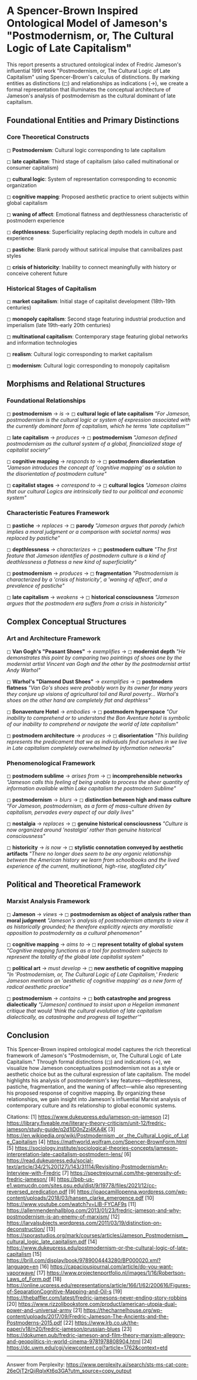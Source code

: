 # A Spencer-Brown Inspired Ontological Model of Jameson's "Postmodernism, or, The Cultural Logic of Late Capitalism"

This report presents a structured ontological index of Fredric Jameson's influential 1991 work "Postmodernism, or, The Cultural Logic of Late Capitalism" using Spencer-Brown's calculus of distinctions. By marking entities as distinctions (◻) and relationships as indications (→), we create a formal representation that illuminates the conceptual architecture of Jameson's analysis of postmodernism as the cultural dominant of late capitalism.

## Foundational Entities and Primary Distinctions

### Core Theoretical Constructs

◻ **Postmodernism**: Cultural logic corresponding to late capitalism

◻ **late capitalism**: Third stage of capitalism (also called multinational or consumer capitalism)

◻ **cultural logic**: System of representation corresponding to economic organization

◻ **cognitive mapping**: Proposed aesthetic practice to orient subjects within global capitalism

◻ **waning of affect**: Emotional flatness and depthlessness characteristic of postmodern experience

◻ **depthlessness**: Superficiality replacing depth models in culture and experience

◻ **pastiche**: Blank parody without satirical impulse that cannibalizes past styles

◻ **crisis of historicity**: Inability to connect meaningfully with history or conceive coherent future

### Historical Stages of Capitalism

◻ **market capitalism**: Initial stage of capitalist development (18th-19th centuries)

◻ **monopoly capitalism**: Second stage featuring industrial production and imperialism (late 19th-early 20th centuries)

◻ **multinational capitalism**: Contemporary stage featuring global networks and information technologies

◻ **realism**: Cultural logic corresponding to market capitalism

◻ **modernism**: Cultural logic corresponding to monopoly capitalism

## Morphisms and Relational Structures

### Foundational Relationships

◻ **postmodernism** → *is* → ◻ **cultural logic of late capitalism**
   *"For Jameson, postmodernism is the cultural logic or system of expression associated with the currently dominant form of capitalism, which he terms 'late capitalism'"*

◻ **late capitalism** → *produces* → ◻ **postmodernism**
   *"Jameson defined postmodernism as the cultural system of a global, financialized stage of capitalist society"*

◻ **cognitive mapping** → *responds to* → ◻ **postmodern disorientation**
   *"Jameson introduces the concept of 'cognitive mapping' as a solution to the disorientation of postmodern culture"*

◻ **capitalist stages** → *correspond to* → ◻ **cultural logics**
   *"Jameson claims that our cultural Logics are intrinsically tied to our political and economic system"*

### Characteristic Features Framework

◻ **pastiche** → *replaces* → ◻ **parody**
   *"Jameson argues that parody (which implies a moral judgment or a comparison with societal norms) was replaced by pastiche"*

◻ **depthlessness** → *characterizes* → ◻ **postmodern culture**
   *"The first feature that Jameson identifies of postmodern culture is a kind of deathlessness a flatness a new kind of superficiality"*

◻ **postmodernism** → *produces* → ◻ **fragmentation**
   *"Postmodernism is characterized by a 'crisis of historicity', a 'waning of affect', and a prevalence of pastiche"*

◻ **late capitalism** → *weakens* → ◻ **historical consciousness**
   *"Jameson argues that the postmodern era suffers from a crisis in historicity"*

## Complex Conceptual Structures

### Art and Architecture Framework

◻ **Van Gogh's "Peasant Shoes"** → *exemplifies* → ◻ **modernist depth**
   *"He demonstrates this point by comparing two paintings of shoes one by the modernist artist Vincent van Gogh and the other by the postmodernist artist Andy Warhol"*

◻ **Warhol's "Diamond Dust Shoes"** → *exemplifies* → ◻ **postmodern flatness**
   *"Van Go's shoes were probably worn by its owner for many years they conjure up visions of agricultural toil and Rural poverty... Warhol's shoes on the other hand are completely flat and depthless"*

◻ **Bonaventure Hotel** → *embodies* → ◻ **postmodern hyperspace**
   *"Our inability to comprehend or to understand the Bon Aventure hotel is symbolic of our inability to comprehend or navigate the world of late capitalism"*

◻ **postmodern architecture** → *produces* → ◻ **disorientation**
   *"This building represents the predicament that we as individuals find ourselves in we live in Late capitalism completely overwhelmed by information networks"*

### Phenomenological Framework

◻ **postmodern sublime** → *arises from* → ◻ **incomprehensible networks**
   *"Jameson calls this feeling of being unable to process the sheer quantity of information available within Lake capitalism the postmodern Sublime"*

◻ **postmodernism** → *blurs* → ◻ **distinction between high and mass culture**
   *"For Jameson, postmodernism, as a form of mass-culture driven by capitalism, pervades every aspect of our daily lives"*

◻ **nostalgia** → *replaces* → ◻ **genuine historical consciousness**
   *"Culture is now organized around 'nostalgia' rather than genuine historical consciousness"*

◻ **historicity** → *is now* → ◻ **stylistic connotation conveyed by aesthetic artifacts**
   *"There no longer does seem to be any organic relationship between the American history we learn from schoolbooks and the lived experience of the current, multinational, high-rise, stagflated city"*

## Political and Theoretical Framework

### Marxist Analysis Framework

◻ **Jameson** → *views* → ◻ **postmodernism as object of analysis rather than moral judgment**
   *"Jameson's analysis of postmodernism attempts to view it as historically grounded; he therefore explicitly rejects any moralistic opposition to postmodernity as a cultural phenomenon"*

◻ **cognitive mapping** → *aims to* → ◻ **represent totality of global system**
   *"Cognitive mapping functions as a tool for postmodern subjects to represent the totality of the global late capitalist system"*

◻ **political art** → *must develop* → ◻ **new aesthetic of cognitive mapping**
   *"In 'Postmodernism, or, The Cultural Logic of Late Capitalism,' Frederic Jameson mentions an 'aesthetic of cognitive mapping' as a new form of radical aesthetic practice"*

◻ **postmodernism** → *contains* → ◻ **both catastrophe and progress dialectically**
   *"[Jameson] continued to insist upon a Hegelian immanent critique that would 'think the cultural evolution of late capitalism dialectically, as catastrophe and progress all together'"*

## Conclusion

This Spencer-Brown inspired ontological model captures the rich theoretical framework of Jameson's "Postmodernism, or, The Cultural Logic of Late Capitalism." Through formal distinctions (◻) and indications (→), we visualize how Jameson conceptualizes postmodernism not as a style or aesthetic choice but as the cultural expression of late capitalism. The model highlights his analysis of postmodernism's key features—depthlessness, pastiche, fragmentation, and the waning of affect—while also representing his proposed response of cognitive mapping. By organizing these relationships, we gain insight into Jameson's influential Marxist analysis of contemporary culture and its relationship to global economic systems.

Citations:
[1] https://www.dukeupress.edu/jameson-on-jameson
[2] https://library.fiveable.me/literary-theory-criticism/unit-12/fredric-jameson/study-guide/q2d1lD0nZzi4KA4K
[3] https://en.wikipedia.org/wiki/Postmodernism,_or,_the_Cultural_Logic_of_Late_Capitalism
[4] https://mathworld.wolfram.com/Spencer-BrownForm.html
[5] https://sociology.institute/sociological-theories-concepts/jameson-interpretation-late-capitalism-postmodern-lens/
[6] https://read.dukeupress.edu/social-text/article/34/2%20(127)/143/31114/Revisiting-PostmodernismAn-Interview-with-Fredric
[7] https://spectrejournal.com/the-generosity-of-fredric-jameson/
[8] https://bpb-us-e1.wpmucdn.com/sites.psu.edu/dist/9/19778/files/2021/12/cc-reversed_predication.pdf
[9] https://joaocamillopenna.wordpress.com/wp-content/uploads/2018/03/hansen_clarke_emergence.pdf
[10] https://www.youtube.com/watch?v=LlB-FYCAF9s
[11] https://allenmendenhallblog.com/2013/01/23/fredric-jameson-and-why-postmodernism-is-an-enemy-of-marxism/
[12] https://larvalsubjects.wordpress.com/2011/03/19/distinction-on-deconstruction/
[13] https://sporastudios.org/mark/courses/articles/Jameson_Postmodernism__cultural_logic_late_capitalism.pdf
[14] https://www.dukeupress.edu/postmodernism-or-the-cultural-logic-of-late-capitalism
[15] https://brill.com/display/book/9789004443280/BP000020.xml?language=en
[16] https://capaciousjournal.com/article/do-you-want-vaporwave/
[17] https://www.projectenportfolio.nl/images/1/16/Robertson-Laws_of_Form.pdf
[18] https://online.ucpress.edu/representations/article/166/1/62/200616/Figures-of-SeparationCognitive-Mapping-and-Oil-s
[19] https://thebaffler.com/latest/fredric-jamesons-never-ending-story-robbins
[20] https://www.rizzolibookstore.com/product/american-utopia-dual-power-and-universal-army
[21] https://thecharnelhouse.org/wp-content/uploads/2017/09/Fredric-Jameson-The-Ancients-and-the-Postmoderns-2015.pdf
[22] https://www.lrb.co.uk/the-paper/v18/n20/fredric-jameson/prussian-blues
[23] https://dokumen.pub/fredric-jameson-and-film-theory-marxism-allegory-and-geopolitics-in-world-cinema-9781978808904.html
[24] https://dc.uwm.edu/cgi/viewcontent.cgi?article=1762&context=etd

---
Answer from Perplexity: https://www.perplexity.ai/search/sts-ms-cat-core-26eOjT2rQjiRqIxKt6q3GA?utm_source=copy_output